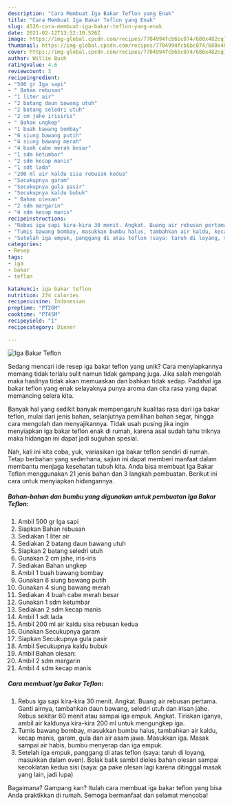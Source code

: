 ```yaml
---
description: "Cara Membuat Iga Bakar Teflon yang Enak"
title: "Cara Membuat Iga Bakar Teflon yang Enak"
slug: 4526-cara-membuat-iga-bakar-teflon-yang-enak
date: 2021-02-12T13:52:10.526Z
image: https://img-global.cpcdn.com/recipes/7704994fcb6bc074/680x482cq70/iga-bakar-teflon-foto-resep-utama.jpg
thumbnail: https://img-global.cpcdn.com/recipes/7704994fcb6bc074/680x482cq70/iga-bakar-teflon-foto-resep-utama.jpg
cover: https://img-global.cpcdn.com/recipes/7704994fcb6bc074/680x482cq70/iga-bakar-teflon-foto-resep-utama.jpg
author: Willie Bush
ratingvalue: 4.6
reviewcount: 3
recipeingredient:
- "500 gr Iga sapi"
- " Bahan rebusan"
- "1 liter air"
- "2 batang daun bawang utuh"
- "2 batang seledri utuh"
- "2 cm jahe irisiris"
- " Bahan ungkep"
- "1 buah bawang bombay"
- "6 siung bawang putih"
- "4 siung bawang merah"
- "4 buah cabe merah besar"
- "1 sdm ketumbar"
- "2 sdm kecap manis"
- "1 sdt lada"
- "200 ml air kaldu sisa rebusan kedua"
- "Secukupnya garam"
- "Secukupnya gula pasir"
- "Secukupnya kaldu bubuk"
- " Bahan olesan"
- "2 sdm margarin"
- "4 sdm kecap manis"
recipeinstructions:
- "Rebus iga sapi kira-kira 30 menit. Angkat. Buang air rebusan pertama. Ganti airnya, tambahkan daun bawang, seledri utuh dan irisan jahe. Rebus sekitar 60 menit atau sampai iga empuk. Angkat. Tiriskan iganya, ambil air kaldunya kira-kira 200 ml untuk mengungkep iga."
- "Tumis bawang bombay, masukkan bumbu halus, tambahkan air kaldu, kecap manis, garam, gula dan air asam jawa. Masukkan iga. Masak sampai air habis, bumbu menyerap dan iga empuk."
- "Setelah iga empuk, panggang di atas teflon (saya: taruh di loyang, masukkan dalam oven). Bolak balik sambil dioles bahan olesan sampai kecoklatan kedua sisi (saya: ga pake olesan lagi karena ditinggal masak yang lain, jadi lupa)"
categories:
- Resep
tags:
- iga
- bakar
- teflon

katakunci: iga bakar teflon 
nutrition: 274 calories
recipecuisine: Indonesian
preptime: "PT26M"
cooktime: "PT45M"
recipeyield: "1"
recipecategory: Dinner

---
```



![Iga Bakar Teflon](https://img-global.cpcdn.com/recipes/7704994fcb6bc074/680x482cq70/iga-bakar-teflon-foto-resep-utama.jpg)

Sedang mencari ide resep iga bakar teflon yang unik? Cara menyiapkannya memang tidak terlalu sulit namun tidak gampang juga. Jika salah mengolah maka hasilnya tidak akan memuaskan dan bahkan tidak sedap. Padahal iga bakar teflon yang enak selayaknya punya aroma dan cita rasa yang dapat memancing selera kita.

Banyak hal yang sedikit banyak mempengaruhi kualitas rasa dari iga bakar teflon, mulai dari jenis bahan, selanjutnya pemilihan bahan segar, hingga cara mengolah dan menyajikannya. Tidak usah pusing jika ingin menyiapkan iga bakar teflon enak di rumah, karena asal sudah tahu triknya maka hidangan ini dapat jadi suguhan spesial.




Nah, kali ini kita coba, yuk, variasikan iga bakar teflon sendiri di rumah. Tetap berbahan yang sederhana, sajian ini dapat memberi manfaat dalam membantu menjaga kesehatan tubuh kita. Anda bisa membuat Iga Bakar Teflon menggunakan 21 jenis bahan dan 3 langkah pembuatan. Berikut ini cara untuk menyiapkan hidangannya.

<!--inarticleads1-->

##### Bahan-bahan dan bumbu yang digunakan untuk pembuatan Iga Bakar Teflon:

1. Ambil 500 gr Iga sapi
1. Siapkan  Bahan rebusan
1. Sediakan 1 liter air
1. Sediakan 2 batang daun bawang utuh
1. Siapkan 2 batang seledri utuh
1. Gunakan 2 cm jahe, iris-iris
1. Sediakan  Bahan ungkep
1. Ambil 1 buah bawang bombay
1. Gunakan 6 siung bawang putih
1. Gunakan 4 siung bawang merah
1. Sediakan 4 buah cabe merah besar
1. Gunakan 1 sdm ketumbar
1. Sediakan 2 sdm kecap manis
1. Ambil 1 sdt lada
1. Ambil 200 ml air kaldu sisa rebusan kedua
1. Gunakan Secukupnya garam
1. Siapkan Secukupnya gula pasir
1. Ambil Secukupnya kaldu bubuk
1. Ambil  Bahan olesan:
1. Ambil 2 sdm margarin
1. Ambil 4 sdm kecap manis




<!--inarticleads2-->

##### Cara membuat Iga Bakar Teflon:

1. Rebus iga sapi kira-kira 30 menit. Angkat. Buang air rebusan pertama. Ganti airnya, tambahkan daun bawang, seledri utuh dan irisan jahe. Rebus sekitar 60 menit atau sampai iga empuk. Angkat. Tiriskan iganya, ambil air kaldunya kira-kira 200 ml untuk mengungkep iga.
1. Tumis bawang bombay, masukkan bumbu halus, tambahkan air kaldu, kecap manis, garam, gula dan air asam jawa. Masukkan iga. Masak sampai air habis, bumbu menyerap dan iga empuk.
1. Setelah iga empuk, panggang di atas teflon (saya: taruh di loyang, masukkan dalam oven). Bolak balik sambil dioles bahan olesan sampai kecoklatan kedua sisi (saya: ga pake olesan lagi karena ditinggal masak yang lain, jadi lupa)




Bagaimana? Gampang kan? Itulah cara membuat iga bakar teflon yang bisa Anda praktikkan di rumah. Semoga bermanfaat dan selamat mencoba!
